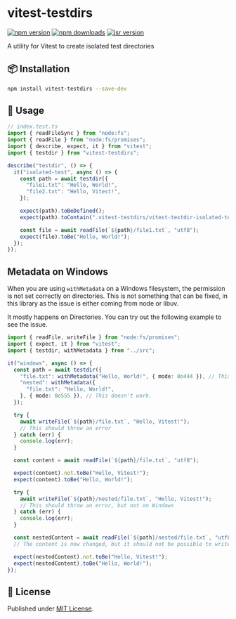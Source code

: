 # vitest-testdirs

[![npm version][npm-version-src]][npm-version-href]
[![npm downloads][npm-downloads-src]][npm-downloads-href]
[![jsr version][jsr-version-src]][jsr-version-href]

A utility for Vitest to create isolated test directories

## 📦 Installation

```bash
npm install vitest-testdirs --save-dev
```

## 🚀 Usage

```js
// index.test.ts
import { readFileSync } from "node:fs";
import { readFile } from "node:fs/promises";
import { describe, expect, it } from "vitest";
import { testdir } from "vitest-testdirs";

describe("testdir", () => {
  it("isolated-test", async () => {
    const path = await testdir({
      "file1.txt": "Hello, World!",
      "file2.txt": "Hello, Vitest!",
    });

    expect(path).toBeDefined();
    expect(path).toContain(".vitest-testdirs/vitest-testdir-isolated-test");

    const file = await readFile(`${path}/file1.txt`, "utf8");
    expect(file).toBe("Hello, World!");
  });
});
```

## Metadata on Windows

When you are using `withMetadata` on a Windows filesystem, the permission is not set correctly on directories. This is not something that can be fixed, in this library as the issue is either coming from node or libuv.

It mostly happens on Directories. You can try out the following example to see the issue.

```ts
import { readFile, writeFile } from "node:fs/promises";
import { expect, it } from "vitest";
import { testdir, withMetadata } from "../src";

it("windows", async () => {
  const path = await testdir({
    "file.txt": withMetadata("Hello, World!", { mode: 0o444 }), // This works
    "nested": withMetadata({
      "file.txt": "Hello, World!",
    }, { mode: 0o555 }), // This doesn't work.
  });

  try {
    await writeFile(`${path}/file.txt`, "Hello, Vitest!");
    // This should throw an error
  } catch (err) {
    console.log(err);
  }

  const content = await readFile(`${path}/file.txt`, "utf8");

  expect(content).not.toBe("Hello, Vitest!");
  expect(content).toBe("Hello, World!");

  try {
    await writeFile(`${path}/nested/file.txt`, "Hello, Vitest!");
    // This should throw an error, but not on Windows
  } catch (err) {
    console.log(err);
  }

  const nestedContent = await readFile(`${path}/nested/file.txt`, "utf8");
  // The content is now changed, but it should not be possible to write to the file

  expect(nestedContent).not.toBe("Hello, Vitest!");
  expect(nestedContent).toBe("Hello, World!");
});
```

## 📄 License

Published under [MIT License](./LICENSE).

<!-- Badges -->

[npm-version-src]: https://img.shields.io/npm/v/vitest-testdirs?style=flat&colorA=18181B&colorB=4169E1
[npm-version-href]: https://npmjs.com/package/vitest-testdirs
[npm-downloads-src]: https://img.shields.io/npm/dm/vitest-testdirs?style=flat&colorA=18181B&colorB=4169E1
[npm-downloads-href]: https://npmjs.com/package/vitest-testdirs
[jsr-version-src]: https://jsr.io/badges/@luxass/vitest-testdirs?style=flat&labelColor=18181B&logoColor=4169E1
[jsr-version-href]: https://jsr.io/@luxass/vitest-testdirs

